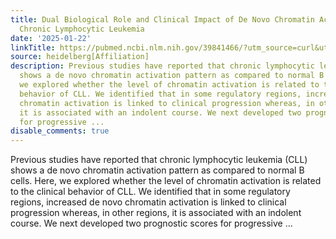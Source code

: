 ```yaml
---
title: Dual Biological Role and Clinical Impact of De Novo Chromatin Activation in
  Chronic Lymphocytic Leukemia
date: '2025-01-22'
linkTitle: https://pubmed.ncbi.nlm.nih.gov/39841466/?utm_source=curl&utm_medium=rss&utm_campaign=pubmed-2&utm_content=1FakS-2QOkCT8HsMOQP1bCRQ4YzyumYOmxmF0moLsQ3dFB1E9V&fc=20220326224207&ff=20250122171154&v=2.18.0.post9+e462414
source: heidelberg[Affiliation]
description: Previous studies have reported that chronic lymphocytic leukemia (CLL)
  shows a de novo chromatin activation pattern as compared to normal B cells. Here,
  we explored whether the level of chromatin activation is related to the clinical
  behavior of CLL. We identified that in some regulatory regions, increased de novo
  chromatin activation is linked to clinical progression whereas, in other regions,
  it is associated with an indolent course. We next developed two prognostic scores
  for progressive ...
disable_comments: true
---
```

Previous studies have reported that chronic lymphocytic leukemia (CLL) shows a de novo chromatin activation pattern as compared to normal B cells. Here, we explored whether the level of chromatin activation is related to the clinical behavior of CLL. We identified that in some regulatory regions, increased de novo chromatin activation is linked to clinical progression whereas, in other regions, it is associated with an indolent course. We next developed two prognostic scores for progressive ...